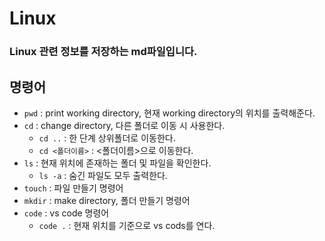 # Linux

### Linux 관련 정보를 저장하는 md파일입니다.



## 명령어

- `pwd` : print working directory,  현재 working directory의 위치를 출력해준다.
- `cd` : change directory, 다른 폴더로 이동 시 사용한다.
  - `cd ..` : 한 단계 상위폴더로 이동한다.
  - `cd <폴더이름>` : <폴더이름>으로 이동한다.
- `ls` : 현재 위치에 존재하는 폴더 및 파일을 확인한다.
  - `ls -a` : 숨긴 파일도 모두 출력한다.
- `touch` : 파일 만들기 명령어
- `mkdir` : make directory, 폴더 만들기 명령어
- `code` : vs code 명령어
  - `code .` : 현재 위치를 기준으로 vs cods를 연다.

